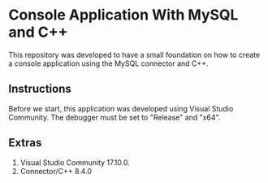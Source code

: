 # Console Application With MySQL and C++
This repository was developed to have a small foundation on how to create a console application using the MySQL connector and C++.

## Instructions
Before we start, this application was developed using Visual Studio Community. The debugger must be set to "Release" and "x64".

## Extras
  1. Visual Studio Community 17.10.0.
  2. Connector/C++ 8.4.0
